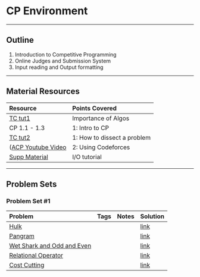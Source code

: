 # CP Environment
---
## Outline
1. Introduction to Competitive Programming
2. Online Judges and Submission System
3. Input reading and Output formatting
---
## Material Resources
| Resource                  | Points Covered                  |
|:------------------------- |:--------------------------------|
|[TC tut1](https://www.topcoder.com/community/data-science/data-science-tutorials/the-importance-of-algorithms/) | Importance of Algos | 
| CP 1.1 - 1.3 | 1: Intro to CP |
| [TC tut2](https://www.topcoder.com/community/data-science/data-science-tutorials/how-to-dissect-a-topcoder-problem-statement/) | 1: How to dissect a problem |
| ([ACP Youtube Video](https://www.youtube.com/watch?v=7y6jB16zVl8&list=PLPt2dINI2MIaNcU070HIAO8JWYBcafuyG&index=5) | 2: Using Codeforces |
| [Supp Material](io_tutorial.md) | I/O tutorial |

---
## Problem Sets

### Problem Set #1 

| Problem        | Tags          | Notes  | Solution |
|:------------- |:-------------|:-----|:--------|
| [Hulk](http://codeforces.com/problemset/problem/705/A)     |     |  | [link](http://codeforces.com/contest/705/submission/21388508) |
| [Pangram](http://codeforces.com/problemset/problem/520/A)      |  |  |  [link](http://codeforces.com/contest/520/submission/15445288) |
| [Wet Shark and Odd and Even](http://codeforces.com/problemset/problem/621/A) |       |     | [link](http://codeforces.com/contest/621/submission/15737294) |
| [Relational Operator](https://uva.onlinejudge.org/index.php?option=onlinejudge&page=show_problem&problem=2113) |       |     | [link](https://github.com/ackoroa/UVa-Solutions/blob/master/UVa%2011172%20-%20Relational%20Operator/src/UVa%2011172%20-%20Relational%20Operator.cpp) |
| [Cost Cutting](https://uva.onlinejudge.org/index.php?option=onlinejudge&Itemid=8&page=show_problem&problem=2827) |       |     | [link](https://github.com/Diusrex/UVA-Solutions/blob/master/11727%20Cost%20Cutting.cpp) |
